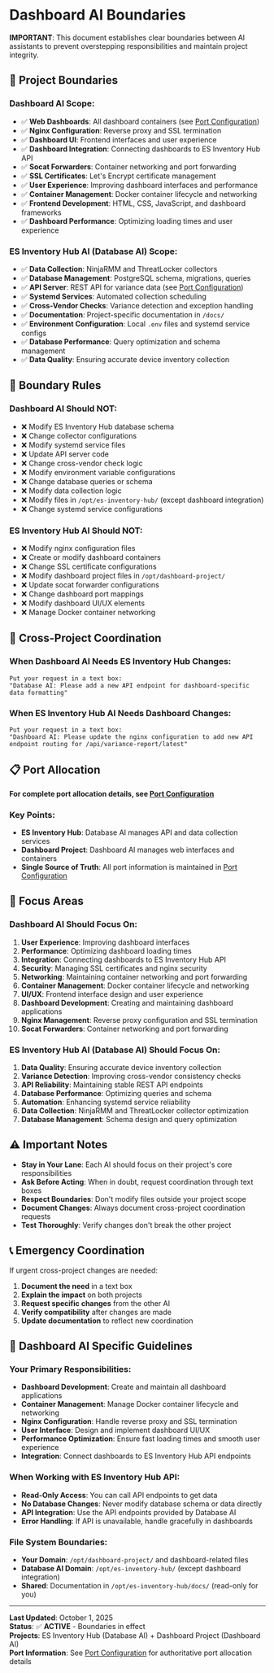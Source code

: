 # Dashboard AI Boundaries

**IMPORTANT**: This document establishes clear boundaries between AI assistants to prevent overstepping responsibilities and maintain project integrity.

## 🚧 **Project Boundaries**

### **Dashboard AI Scope:**
- ✅ **Web Dashboards**: All dashboard containers (see [Port Configuration](PORT_CONFIGURATION.md))
- ✅ **Nginx Configuration**: Reverse proxy and SSL termination
- ✅ **Dashboard UI**: Frontend interfaces and user experience
- ✅ **Dashboard Integration**: Connecting dashboards to ES Inventory Hub API
- ✅ **Socat Forwarders**: Container networking and port forwarding
- ✅ **SSL Certificates**: Let's Encrypt certificate management
- ✅ **User Experience**: Improving dashboard interfaces and performance
- ✅ **Container Management**: Docker container lifecycle and networking
- ✅ **Frontend Development**: HTML, CSS, JavaScript, and dashboard frameworks
- ✅ **Dashboard Performance**: Optimizing loading times and user experience

### **ES Inventory Hub AI (Database AI) Scope:**
- ✅ **Data Collection**: NinjaRMM and ThreatLocker collectors
- ✅ **Database Management**: PostgreSQL schema, migrations, queries
- ✅ **API Server**: REST API for variance data (see [Port Configuration](PORT_CONFIGURATION.md))
- ✅ **Systemd Services**: Automated collection scheduling
- ✅ **Cross-Vendor Checks**: Variance detection and exception handling
- ✅ **Documentation**: Project-specific documentation in `/docs/`
- ✅ **Environment Configuration**: Local `.env` files and systemd service configs
- ✅ **Database Performance**: Query optimization and schema management
- ✅ **Data Quality**: Ensuring accurate device inventory collection

## 🚫 **Boundary Rules**

### **Dashboard AI Should NOT:**
- ❌ Modify ES Inventory Hub database schema
- ❌ Change collector configurations
- ❌ Modify systemd service files
- ❌ Update API server code
- ❌ Change cross-vendor check logic
- ❌ Modify environment variable configurations
- ❌ Change database queries or schema
- ❌ Modify data collection logic
- ❌ Modify files in `/opt/es-inventory-hub/` (except dashboard integration)
- ❌ Change systemd service configurations

### **ES Inventory Hub AI Should NOT:**
- ❌ Modify nginx configuration files
- ❌ Create or modify dashboard containers
- ❌ Change SSL certificate configurations
- ❌ Modify dashboard project files in `/opt/dashboard-project/`
- ❌ Update socat forwarder configurations
- ❌ Change dashboard port mappings
- ❌ Modify dashboard UI/UX elements
- ❌ Manage Docker container networking

## 🔄 **Cross-Project Coordination**

### **When Dashboard AI Needs ES Inventory Hub Changes:**
```
Put your request in a text box:
"Database AI: Please add a new API endpoint for dashboard-specific data formatting"
```

### **When ES Inventory Hub AI Needs Dashboard Changes:**
```
Put your request in a text box:
"Dashboard AI: Please update the nginx configuration to add new API endpoint routing for /api/variance-report/latest"
```

## 📋 **Port Allocation**

**For complete port allocation details, see [Port Configuration](PORT_CONFIGURATION.md)**

### **Key Points:**
- **ES Inventory Hub**: Database AI manages API and data collection services
- **Dashboard Project**: Dashboard AI manages web interfaces and containers
- **Single Source of Truth**: All port information is maintained in [Port Configuration](PORT_CONFIGURATION.md)

## 🎯 **Focus Areas**

### **Dashboard AI Should Focus On:**
1. **User Experience**: Improving dashboard interfaces
2. **Performance**: Optimizing dashboard loading times
3. **Integration**: Connecting dashboards to ES Inventory Hub API
4. **Security**: Managing SSL certificates and nginx security
5. **Networking**: Maintaining container networking and port forwarding
6. **Container Management**: Docker container lifecycle and networking
7. **UI/UX**: Frontend interface design and user experience
8. **Dashboard Development**: Creating and maintaining dashboard applications
9. **Nginx Management**: Reverse proxy configuration and SSL termination
10. **Socat Forwarders**: Container networking and port forwarding

### **ES Inventory Hub AI (Database AI) Should Focus On:**
1. **Data Quality**: Ensuring accurate device inventory collection
2. **Variance Detection**: Improving cross-vendor consistency checks
3. **API Reliability**: Maintaining stable REST API endpoints
4. **Database Performance**: Optimizing queries and schema
5. **Automation**: Enhancing systemd service reliability
6. **Data Collection**: NinjaRMM and ThreatLocker collector optimization
7. **Database Management**: Schema design and query optimization

## ⚠️ **Important Notes**

- **Stay in Your Lane**: Each AI should focus on their project's core responsibilities
- **Ask Before Acting**: When in doubt, request coordination through text boxes
- **Respect Boundaries**: Don't modify files outside your project scope
- **Document Changes**: Always document cross-project coordination requests
- **Test Thoroughly**: Verify changes don't break the other project

## 📞 **Emergency Coordination**

If urgent cross-project changes are needed:
1. **Document the need** in a text box
2. **Explain the impact** on both projects
3. **Request specific changes** from the other AI
4. **Verify compatibility** after changes are made
5. **Update documentation** to reflect new coordination

## 🔧 **Dashboard AI Specific Guidelines**

### **Your Primary Responsibilities:**
- **Dashboard Development**: Create and maintain all dashboard applications
- **Container Management**: Manage Docker container lifecycle and networking
- **Nginx Configuration**: Handle reverse proxy and SSL termination
- **User Interface**: Design and implement dashboard UI/UX
- **Performance Optimization**: Ensure fast loading times and smooth user experience
- **Integration**: Connect dashboards to ES Inventory Hub API endpoints

### **When Working with ES Inventory Hub API:**
- **Read-Only Access**: You can call API endpoints to get data
- **No Database Changes**: Never modify database schema or data directly
- **API Integration**: Use the API endpoints provided by Database AI
- **Error Handling**: If API is unavailable, handle gracefully in dashboards

### **File System Boundaries:**
- **Your Domain**: `/opt/dashboard-project/` and dashboard-related files
- **Database AI Domain**: `/opt/es-inventory-hub/` (except dashboard integration)
- **Shared**: Documentation in `/opt/es-inventory-hub/docs/` (read-only for you)

---

**Last Updated**: October 1, 2025  
**Status**: ✅ **ACTIVE** - Boundaries in effect  
**Projects**: ES Inventory Hub (Database AI) + Dashboard Project (Dashboard AI)  
**Port Information**: See [Port Configuration](PORT_CONFIGURATION.md) for authoritative port allocation details
